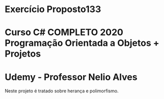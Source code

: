 # Exercício Proposto133
# Curso C# COMPLETO 2020 Programação Orientada a Objetos + Projetos
# Udemy - Professor Nelio Alves

Neste projeto é tratado sobre herança e polimorfismo.
